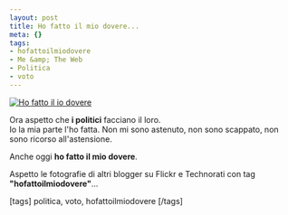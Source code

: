 ```yaml
--- 
layout: post
title: Ho fatto il mio dovere...
meta: {}
tags: 
- hofattoilmiodovere
- Me &amp; The Web
- Politica
- voto
---
```

<a href="http://flickr.com/photos/lastknight/2409325945/"><img src='http://farm3.static.flickr.com/2297/2409325945_4fcac918f4.jpg?v=0' alt='Ho fatto il io dovere' class='aligncenter' /></a>  
  
Ora aspetto che **i politici** facciano il loro.  
Io la mia parte l'ho fatta. Non mi sono astenuto, non sono scappato, non sono ricorso all'astensione.  
  
Anche oggi **ho fatto il mio dovere**.  
  
Aspetto le fotografie di altri blogger su Flickr e Technorati con tag **"hofattoilmiodovere"**...  
  
[tags] politica, voto, hofattoilmiodovere [/tags] 
